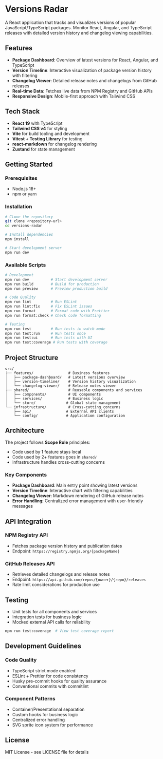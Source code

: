 # Versions Radar

A React application that tracks and visualizes versions of popular JavaScript/TypeScript packages. Monitor React, Angular, and TypeScript releases with detailed version history and changelog viewing capabilities.

## Features

- **Package Dashboard**: Overview of latest versions for React, Angular, and TypeScript
- **Version Timeline**: Interactive visualization of package version history with filtering
- **Changelog Viewer**: Detailed release notes and changelogs from GitHub releases
- **Real-time Data**: Fetches live data from NPM Registry and GitHub APIs
- **Responsive Design**: Mobile-first approach with Tailwind CSS

## Tech Stack

- **React 19** with TypeScript
- **Tailwind CSS v4** for styling
- **Vite** for build tooling and development
- **Vitest + Testing Library** for testing
- **react-markdown** for changelog rendering
- **Zustand** for state management

## Getting Started

### Prerequisites

- Node.js 18+
- npm or yarn

### Installation

```bash
# Clone the repository
git clone <repository-url>
cd versions-radar

# Install dependencies
npm install

# Start development server
npm run dev
```

### Available Scripts

```bash
# Development
npm run dev          # Start development server
npm run build        # Build for production
npm run preview      # Preview production build

# Code Quality
npm run lint         # Run ESLint
npm run lint:fix     # Fix ESLint issues
npm run format       # Format code with Prettier
npm run format:check # Check code formatting

# Testing
npm run test         # Run tests in watch mode
npm run test:run     # Run tests once
npm run test:ui      # Run tests with UI
npm run test:coverage # Run tests with coverage
```

## Project Structure

```
src/
├── features/                # Business features
│   ├── package-dashboard/   # Latest versions overview
│   ├── version-timeline/    # Version history visualization
│   └── changelog-viewer/    # Release notes viewer
├── shared/                  # Reusable components and services
│   ├── components/          # UI components
│   ├── services/            # Business logic
│   └── store/              # Global state management
└── infrastructure/          # Cross-cutting concerns
    ├── api/                # External API clients
    └── config/             # Application configuration
```

## Architecture

The project follows **Scope Rule** principles:
- Code used by 1 feature stays local
- Code used by 2+ features goes in `shared/`
- Infrastructure handles cross-cutting concerns

### Key Components

- **Package Dashboard**: Main entry point showing latest versions
- **Version Timeline**: Interactive chart with filtering capabilities
- **Changelog Viewer**: Markdown rendering of GitHub release notes
- **Error Handling**: Centralized error management with user-friendly messages

## API Integration

### NPM Registry API
- Fetches package version history and publication dates
- Endpoint: `https://registry.npmjs.org/{packageName}`

### GitHub Releases API
- Retrieves detailed changelogs and release notes
- Endpoint: `https://api.github.com/repos/{owner}/{repo}/releases`
- Rate limit considerations for production use

## Testing

- Unit tests for all components and services
- Integration tests for business logic
- Mocked external API calls for reliability

```bash
npm run test:coverage  # View test coverage report
```

## Development Guidelines

### Code Quality
- TypeScript strict mode enabled
- ESLint + Prettier for code consistency
- Husky pre-commit hooks for quality assurance
- Conventional commits with commitlint

### Component Patterns
- Container/Presentational separation
- Custom hooks for business logic
- Centralized error handling
- SVG sprite icon system for performance

## License

MIT License - see LICENSE file for details